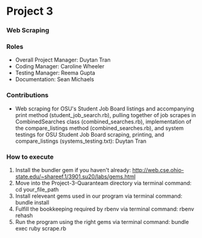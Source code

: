 # Project 3
### Web Scraping

### Roles
* Overall Project Manager: Duytan Tran
* Coding Manager: Caroline Wheeler
* Testing Manager: Reema Gupta
* Documentation: Sean Michaels

### Contributions
* Web scraping for OSU's Student Job Board listings and accompanying print method (student_job_search.rb), pulling together of job scrapes in CombinedSearches class (combined_searches.rb), implementation of the compare_listings method (combined_searches.rb), and system testings for OSU Student Job Board scraping, printing, and compare_listings (systems_testing.txt): Duytan Tran

### How to execute
1. Install the bundler gem if you haven't already: http://web.cse.ohio-state.edu/~shareef.1/3901.su20/labs/gems.html
2. Move into the Project-3-Quaranteam directory via terminal command: cd your_file_path
3. Install releveant gems used in our program via terminal command: bundle install
4. Fulfill the bookkeeping required by rbenv via terminal command: rbenv rehash
5. Run the program using the right gems via terminal command: bundle exec ruby scrape.rb
